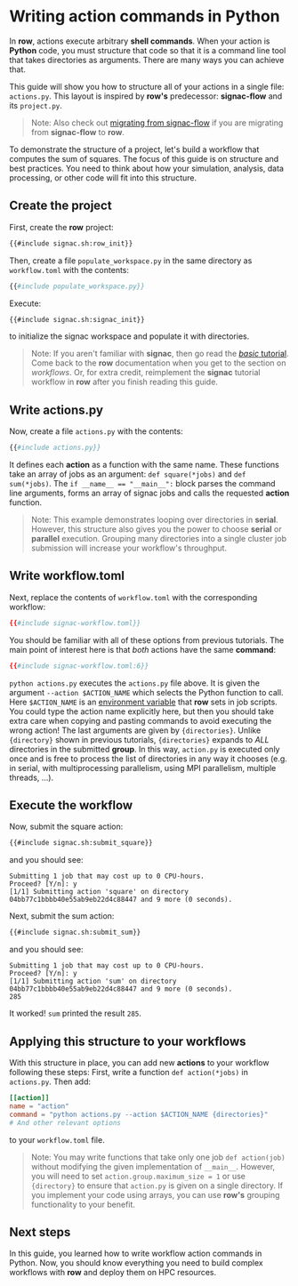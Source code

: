 # Writing action commands in Python

In **row**, actions execute arbitrary **shell commands**. When your action is
**Python** code, you must structure that code so that it is a command line tool
that takes directories as arguments. There are many ways you can achieve that.

This guide will show you how to structure all of your actions in a single file:
`actions.py`. This layout is inspired by **row's** predecessor: **signac-flow**
and its `project.py`.

> Note: Also check out [migrating from signac-flow](../../signac-flow.md) if you are
> migrating from **signac-flow** to **row**.

To demonstrate the structure of a project, let's build a workflow that computes the
sum of squares. The focus of this guide is on structure and best practices. You need to
think about how your simulation, analysis, data processing, or other code will fit into
this structure.

## Create the project

First, create the **row** project:
```bash
{{#include signac.sh:row_init}}
```

Then, create a file `populate_workspace.py` in the same directory as `workflow.toml`
with the contents:
```python
{{#include populate_workspace.py}}
```

Execute:
```bash
{{#include signac.sh:signac_init}}
```
to initialize the signac workspace and populate it with directories.

> Note: If you aren't familiar with **signac**, then go read the
> [*basic* tutorial](https://docs.signac.io/en/latest/tutorial.html#basics). Come back
> to the **row** documentation when you get to the section on *workflows*. Or, for
> extra credit, reimplement the **signac** tutorial workflow in **row** after you finish
> reading this guide.

## Write actions.py

Now, create a file `actions.py` with the contents:
```python
{{#include actions.py}}
```

It defines each **action** as a function with the same name. These functions take an
array of jobs as an argument: `def square(*jobs)` and `def sum(*jobs)`. The `if __name__
== "__main__":` block parses the command line arguments, forms an array of signac jobs
and calls the requested **action** function.

> Note: This example demonstrates looping over directories in **serial**. However, this
> structure also gives you the power to choose **serial** or **parallel** execution.
> Grouping many directories into a single cluster job submission will increase your
> workflow's throughput.

## Write workflow.toml

Next, replace the contents of `workflow.toml` with the corresponding workflow:
```toml
{{#include signac-workflow.toml}}
```

You should be familiar with all of these options from previous tutorials. The main point
of interest here is that *both* actions have the same **command**:
```toml
{{#include signac-workflow.toml:6}}
```

`python actions.py` executes the `actions.py` file above. It is given the argument
`--action $ACTION_NAME` which selects the Python function to call. Here `$ACTION_NAME`
is an [environment variable](../../env.md) that **row** sets in job scripts. You could
type the action name explicitly here, but then you should take extra care when copying
and pasting commands to avoid executing the wrong action! The last arguments are given
by `{directories}`. Unlike `{directory}` shown in previous tutorials, `{directories}`
expands to *ALL* directories in the submitted **group**. In this way, `action.py` is
executed only once and is free to process the list of directories in any way it chooses
(e.g. in serial, with multiprocessing parallelism, using MPI parallelism, multiple
threads, ...).

## Execute the workflow

Now, submit the square action:
```bash
{{#include signac.sh:submit_square}}
```
and you should see:
```plaintext
Submitting 1 job that may cost up to 0 CPU-hours.
Proceed? [Y/n]: y
[1/1] Submitting action 'square' on directory 04bb77c1bbbb40e55ab9eb22d4c88447 and 9 more (0 seconds).
```

Next, submit the sum action:
```bash
{{#include signac.sh:submit_sum}}
```
and you should see:
```plaintext
Submitting 1 job that may cost up to 0 CPU-hours.
Proceed? [Y/n]: y
[1/1] Submitting action 'sum' on directory 04bb77c1bbbb40e55ab9eb22d4c88447 and 9 more (0 seconds).
285
```

It worked! `sum` printed the result `285`.

## Applying this structure to your workflows

With this structure in place, you can add new **actions** to your workflow following
these steps:
First, write a function `def action(*jobs)` in `actions.py`.
Then add:
```toml
[[action]]
name = "action"
command = "python actions.py --action $ACTION_NAME {directories}"
# And other relevant options
```
to your `workflow.toml` file.

> Note: You may write functions that take only one job `def action(job)` without
> modifying the given implementation of `__main__`. However, you will need to set
> `action.group.maximum_size = 1` or use `{directory}` to ensure that `action.py` is
> given on a single directory. If you implement your code using arrays, you can use
> **row's** grouping functionality to your benefit.

## Next steps

In this guide, you learned how to write workflow action commands in Python. Now, you
should know everything you need to build complex workflows with **row** and deploy them
on HPC resources.

